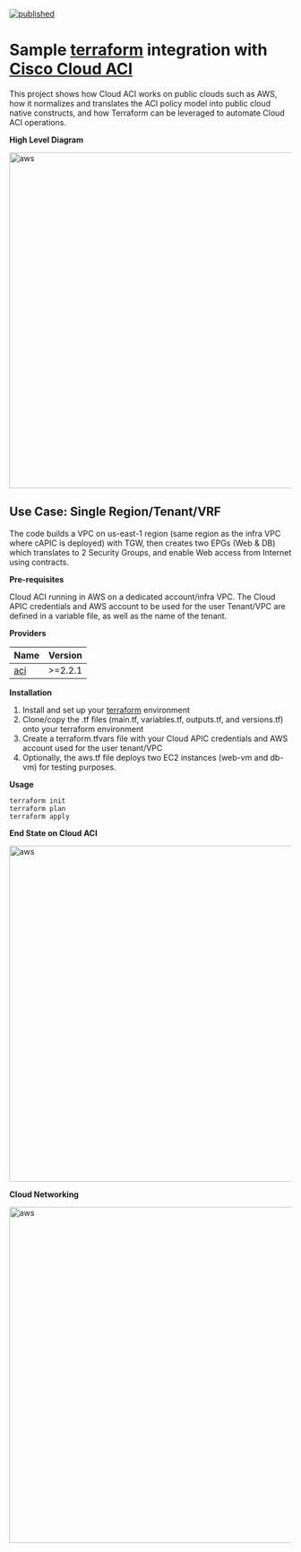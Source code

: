 [![published](https://static.production.devnetcloud.com/codeexchange/assets/images/devnet-published.svg)](https://developer.cisco.com/codeexchange/github/repo/marinalf/cloudaci-demo-terraform-aws)

# Sample [terraform](https://www.terraform.io) integration with [Cisco Cloud ACI](https://www.cisco.com/c/en/us/solutions/data-center-virtualization/application-centric-infrastructure/cloud-aci.html)

This project shows how Cloud ACI works on public clouds such as AWS, how it normalizes and translates the ACI policy model into public cloud native constructs, and how Terraform can be leveraged to automate Cloud ACI operations.

**High Level Diagram**

<img width="600" alt="aws" src="https://github.com/marinalf/cloudaci-demo-terraform-aws/blob/main/images/demo.png">

## Use Case: Single Region/Tenant/VRF

The code builds a VPC on us-east-1 region (same region as the infra VPC where cAPIC is deployed) with TGW, then creates two EPGs (Web & DB) which translates to 2 Security Groups, and enable Web access from Internet using contracts.

**Pre-requisites**

Cloud ACI running in AWS on a dedicated account/infra VPC. The Cloud APIC credentials and AWS account to be used for the user Tenant/VPC are defined in a variable file, as well as the name of the tenant.

**Providers**

| Name      | Version |
| --------- | ------- |
| [aci](https://registry.terraform.io/providers/CiscoDevNet/aci/latest)|  >=2.2.1   |

**Installation**

1. Install and set up your [terraform](https://www.terraform.io/downloads.html) environment
2. Clone/copy the .tf files (main.tf, variables.tf, outputs.tf, and versions.tf) onto your terraform environment
3. Create a terraform.tfvars file with your Cloud APIC credentials and AWS account used for the user tenant/VPC
4. Optionally, the aws.tf file deploys two EC2 instances (web-vm and db-vm) for testing purposes.

**Usage**
```
terraform init
terraform plan
terraform apply
```

**End State on Cloud ACI**

<img width="600" alt="aws" src="https://github.com/marinalf/cloudaci-demo-terraform-aws/blob/main/images/myapp.png">

**Cloud Networking**

<img width="600" alt="aws" src="https://github.com/marinalf/cloudaci-demo-terraform-aws/blob/main/images/vpc.png">
